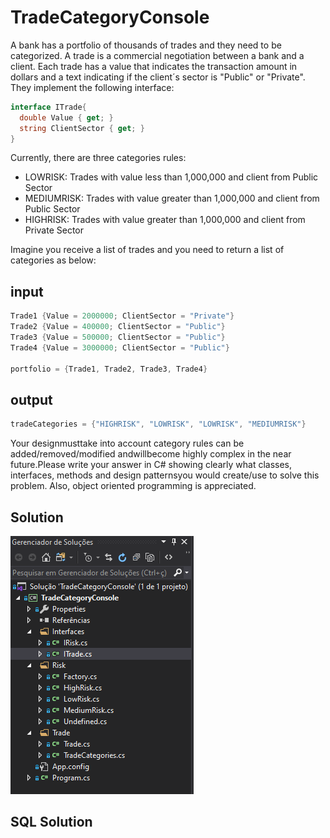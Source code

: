 # TradeCategoryConsole
A bank has a portfolio of thousands of trades and they need to be categorized. A trade is a commercial negotiation between a bank and a client. Each trade has a value that indicates the transaction amount in dollars and a text indicating if the client´s sector is "Public" or "Private". They implement the following interface:

```c#
interface ITrade{
  double Value { get; }
  string ClientSector { get; }
}
```

Currently, there are three categories rules:

- LOWRISK: Trades with value less than 1,000,000 and client from Public Sector
- MEDIUMRISK: Trades with value greater than 1,000,000 and client from Public Sector
- HIGHRISK: Trades with value greater than 1,000,000 and client from Private Sector

Imagine you receive a list of trades and you need to return a list of categories as below:

## input

```c#
Trade1 {Value = 2000000; ClientSector = "Private"}
Trade2 {Value = 400000; ClientSector = "Public"}
Trade3 {Value = 500000; ClientSector = "Public"}
Trade4 {Value = 3000000; ClientSector = "Public"}

portfolio = {Trade1, Trade2, Trade3, Trade4}
```

## output

```c#
tradeCategories = {"HIGHRISK", "LOWRISK", "LOWRISK", "MEDIUMRISK"}
```

Your designmusttake into account category rules can be added/removed/modified andwillbecome highly complex in the near future.Please write your answer in C# showing clearly what classes, interfaces, methods and design patternsyou would create/use to solve this problem. Also, object oriented programming is appreciated.

## Solution

![alt text](https://github.com/fecassa/TradeCategoryConsole/blob/master/TradeCategoryConsole/img/cover.png?raw=true)

## SQL Solution
